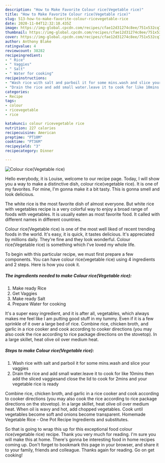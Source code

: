 ```yaml
---
description: "How to Make Favorite Colour rice(Vegetable rice)"
title: "How to Make Favorite Colour rice(Vegetable rice)"
slug: 513-how-to-make-favorite-colour-ricevegetable-rice
date: 2020-11-04T12:32:10.435Z
image: https://img-global.cpcdn.com/recipes/cfae12d31274c8ee/751x532cq70/colour-ricevegetable-rice-recipe-main-photo.jpg
thumbnail: https://img-global.cpcdn.com/recipes/cfae12d31274c8ee/751x532cq70/colour-ricevegetable-rice-recipe-main-photo.jpg
cover: https://img-global.cpcdn.com/recipes/cfae12d31274c8ee/751x532cq70/colour-ricevegetable-rice-recipe-main-photo.jpg
author: Anthony Blake
ratingvalue: 4
reviewcount: 38282
recipeingredient:
- " Rice"
- " Vaggies"
- " Salt"
- " Water for cooking"
recipeinstructions:
- "Wash rice with salt and parboil it for some mins.wash and slice your vaggies"
- "Drain the rice and add small water.leave it to cook for like 10mins then add the sliced vaggiesand close the lid to cook for 2mins and your vegetable rice is ready"
categories:
- Recipe
tags:
- colour
- ricevegetable
- rice

katakunci: colour ricevegetable rice 
nutrition: 227 calories
recipecuisine: American
preptime: "PT10M"
cooktime: "PT36M"
recipeyield: "3"
recipecategory: Dinner

---
```



![Colour rice(Vegetable rice)](https://img-global.cpcdn.com/recipes/cfae12d31274c8ee/751x532cq70/colour-ricevegetable-rice-recipe-main-photo.jpg)

Hello everybody, it is Louise, welcome to our recipe page. Today, I will show you a way to make a distinctive dish, colour rice(vegetable rice). It is one of my favorites. For mine, I'm gonna make it a bit tasty. This is gonna smell and look delicious.

The white rice is the most favorite dish of almost everyone. But white rice with vegetables recipe is a very colorful way to enjoy a broad range of foods with vegetables. It is usually eaten as most favorite food. It called with different names in different countries.

Colour rice(Vegetable rice) is one of the most well liked of recent trending foods in the world. It's easy, it is quick, it tastes delicious. It's appreciated by millions daily. They're fine and they look wonderful. Colour rice(Vegetable rice) is something which I've loved my whole life.


To begin with this particular recipe, we must first prepare a few components. You can have colour rice(vegetable rice) using 4 ingredients and 2 steps. Here is how you cook it.

<!--inarticleads1-->

##### The ingredients needed to make Colour rice(Vegetable rice):

1. Make ready  Rice
1. Get  Vaggies
1. Make ready  Salt
1. Prepare  Water for cooking


It&#39;s a super easy ingredient, and it is after all, vegetables, which always makes me feel like I am putting good stuff in my tummy. Even if it is a few sprinkle of it over a large bed of rice. Combine rice, chicken broth, and garlic in a rice cooker and cook according to cooker directions (you may also cook the rice according to rice package directions on the stovetop). In a large skillet, heat olive oil over medium heat. 

<!--inarticleads2-->

##### Steps to make Colour rice(Vegetable rice):

1. Wash rice with salt and parboil it for some mins.wash and slice your vaggies
1. Drain the rice and add small water.leave it to cook for like 10mins then add the sliced vaggiesand close the lid to cook for 2mins and your vegetable rice is ready


Combine rice, chicken broth, and garlic in a rice cooker and cook according to cooker directions (you may also cook the rice according to rice package directions on the stovetop). In a large skillet, heat olive oil over medium heat. When oil is wavy and hot, add chopped vegetables. Cook until vegetables become soft and onions become transparent. Homemade Vegetable Rice - One Pot Recipe Ingredients and substitutes. 

So that is going to wrap this up for this exceptional food colour rice(vegetable rice) recipe. Thank you very much for reading. I'm sure you will make this at home. There's gonna be interesting food in home recipes coming up. Don't forget to bookmark this page in your browser, and share it to your family, friends and colleague. Thanks again for reading. Go on get cooking!
